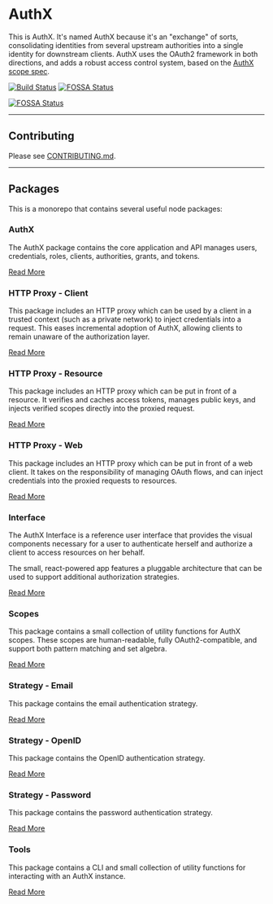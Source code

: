 # AuthX

This is AuthX. It's named AuthX because it's an "exchange" of sorts, consolidating identities from several upstream authorities into a single identity for downstream clients. AuthX uses the OAuth2 framework in both directions, and adds a robust access control system, based on the [AuthX scope spec](packages/scopes#README.md).

[![Build Status](https://travis-ci.org/the-control-group/authx.svg?branch=master)](https://travis-ci.org/the-control-group/authx)
[![FOSSA Status](https://app.fossa.com/api/projects/git%2Bgithub.com%2Fthe-control-group%2Fauthx.svg?type=shield)](https://app.fossa.com/projects/git%2Bgithub.com%2Fthe-control-group%2Fauthx?ref=badge_shield)

[![FOSSA Status](https://app.fossa.com/api/projects/git%2Bgithub.com%2Fthe-control-group%2Fauthx.svg?type=large)](https://app.fossa.com/projects/git%2Bgithub.com%2Fthe-control-group%2Fauthx?ref=badge_large)

---

## Contributing

Please see [CONTRIBUTING.md](./CONTRIBUTING.md).

---

## Packages

This is a monorepo that contains several useful node packages:

### AuthX

The AuthX package contains the core application and API manages users, credentials, roles, clients, authorities, grants, and tokens.

[Read More](packages/authx#README.md)

### HTTP Proxy - Client

This package includes an HTTP proxy which can be used by a client in a trusted context (such as a private network) to inject credentials into a request. This eases incremental adoption of AuthX, allowing clients to remain unaware of the authorization layer.

[Read More](packages/http-proxy-client#README.md)

### HTTP Proxy - Resource

This package includes an HTTP proxy which can be put in front of a resource. It verifies and caches access tokens, manages public keys, and injects verified scopes directly into the proxied request.

[Read More](packages/http-proxy-resource#README.md)

### HTTP Proxy - Web

This package includes an HTTP proxy which can be put in front of a web client. It takes on the responsibility of managing OAuth flows, and can inject credentials into the proxied requests to resources.

[Read More](packages/http-proxy-web#README.md)

### Interface

The AuthX Interface is a reference user interface that provides the visual components necessary for a user to authenticate herself and authorize a client to access resources on her behalf.

The small, react-powered app features a pluggable architecture that can be used to support additional authorization strategies.

[Read More](packages/interface#README.md)

### Scopes

This package contains a small collection of utility functions for AuthX scopes. These scopes are human-readable, fully OAuth2-compatible, and support both pattern matching and set algebra.

[Read More](packages/scopes#README.md)

### Strategy - Email

This package contains the email authentication strategy.

[Read More](packages/strategy-email#README.md)

### Strategy - OpenID

This package contains the OpenID authentication strategy.

[Read More](packages/strategy-openid#README.md)

### Strategy - Password

This package contains the password authentication strategy.

[Read More](packages/strategy-password#README.md)

### Tools

This package contains a CLI and small collection of utility functions for interacting with an AuthX instance.

[Read More](packages/tools#README.md)
